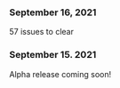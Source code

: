 ### September 16, 2021

57 issues to clear

### September 15. 2021

Alpha release coming soon!
























 













































